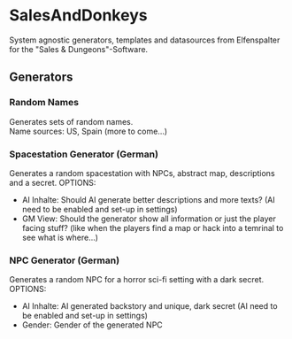 # SalesAndDonkeys
System agnostic generators, templates and datasources from Elfenspalter for the "Sales & Dungeons"-Software.

## Generators

### Random Names
Generates sets of random names.  
Name sources: US, Spain (more to come...)

### Spacestation Generator (German)
Generates a random spacestation with NPCs, abstract map, descriptions and a secret.
OPTIONS:
* AI Inhalte: Should AI generate better descriptions and more texts? (AI need to be enabled and set-up in settings)
* GM View: Should the generator show all information or just the player facing stuff? (like when the players find a map or hack into a temrinal to see what is where...)

### NPC Generator (German)
Generates a random NPC for a horror sci-fi setting with a dark secret.  
OPTIONS:
* AI Inhalte: AI generated backstory and unique, dark secret (AI need to be enabled and set-up in settings)
* Gender: Gender of the generated NPC
